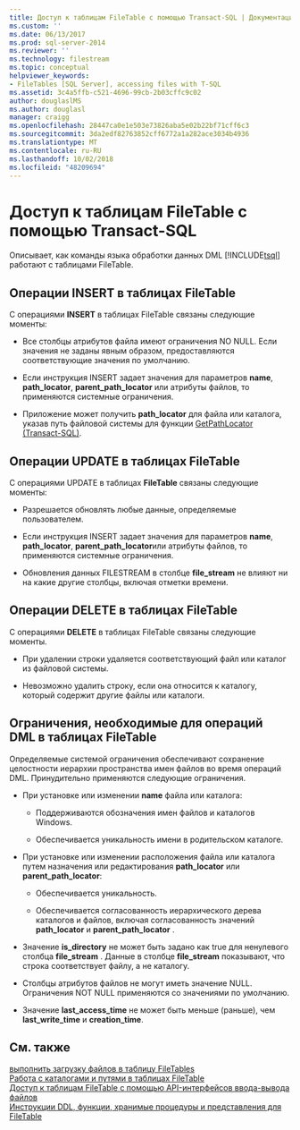 ```yaml
---
title: Доступ к таблицам FileTable с помощью Transact-SQL | Документация Майкрософт
ms.custom: ''
ms.date: 06/13/2017
ms.prod: sql-server-2014
ms.reviewer: ''
ms.technology: filestream
ms.topic: conceptual
helpviewer_keywords:
- FileTables [SQL Server], accessing files with T-SQL
ms.assetid: 3c4a5ffb-c521-4696-99cb-2b03cffc9c02
author: douglaslMS
ms.author: douglasl
manager: craigg
ms.openlocfilehash: 28447ca0e1e503e73826aba5e02b22bf71cff6c3
ms.sourcegitcommit: 3da2edf82763852cff6772a1a282ace3034b4936
ms.translationtype: MT
ms.contentlocale: ru-RU
ms.lasthandoff: 10/02/2018
ms.locfileid: "48209694"
---
```

# <a name="access-filetables-with-transact-sql"></a>Доступ к таблицам FileTable с помощью Transact-SQL
  Описывает, как команды языка обработки данных DML [!INCLUDE[tsql](../../includes/tsql-md.md)] работают c таблицами FileTable.  
  
##  <a name="BasicsInsert"></a> Операции INSERT в таблицах FileTable  
 С операциями **INSERT** в таблицах FileTable связаны следующие моменты:  
  
-   Все столбцы атрибутов файла имеют ограничения NO NULL. Если значения не заданы явным образом, предоставляются соответствующие значения по умолчанию.  
  
-   Если инструкция INSERT задает значения для параметров **name**, **path_locator**, **parent_path_locator** или атрибуты файлов, то применяются системные ограничения.  
  
-   Приложение может получить **path_locator** для файла или каталога, указав путь файловой системы для функции [GetPathLocator (Transact-SQL)](/sql/relational-databases/system-functions/getpathlocator-transact-sql).  
  
##  <a name="BasicsUpdate"></a> Операции UPDATE в таблицах FileTable  
 С операциями UPDATE в таблицах **FileTable** связаны следующие моменты:  
  
-   Разрешается обновлять любые данные, определяемые пользователем.  
  
-   Если инструкция INSERT задает значения для параметров **name**, **path_locator**, **parent_path_locator**или атрибуты файлов, то применяются системные ограничения.  
  
-   Обновления данных FILESTREAM в столбце **file_stream** не влияют ни на какие другие столбцы, включая отметки времени.  
  
##  <a name="BasicsDelete"></a> Операции DELETE в таблицах FileTable  
 С операциями **DELETE** в таблицах FileTable связаны следующие моменты.  
  
-   При удалении строки удаляется соответствующий файл или каталог из файловой системы.  
  
-   Невозможно удалить строку, если она относится к каталогу, который содержит другие файлы или каталоги.  
  
##  <a name="BasicsConstraints"></a> Ограничения, необходимые для операций DML в таблицах FileTable  
 Определяемые системой ограничения обеспечивают сохранение целостности иерархии пространства имен файлов во время операций DML. Принудительно применяются следующие ограничения.  
  
-   При установке или изменении **name** файла или каталога:  
  
    -   Поддерживаются обозначения имен файлов и каталогов Windows.  
  
    -   Обеспечивается уникальность имени в родительском каталоге.  
  
-   При установке или изменении расположения файла или каталога путем назначения или редактирования **path_locator** или **parent_path_locator**:  
  
    -   Обеспечивается уникальность.  
  
    -   Обеспечивается согласованность иерархического дерева каталогов и файлов, включая согласованность значений **path_locator** и **parent_path_locator** .  
  
-   Значение **is_directory** не может быть задано как true для ненулевого столбца **file_stream** . Данные в столбце **file_stream** показывают, что строка соответствует файлу, а не каталогу.  
  
-   Столбцы атрибутов файлов не могут иметь значение NULL. Ограничения NOT NULL применяются со значениями по умолчанию.  
  
-   Значение **last_access_time** не может быть меньше (раньше), чем **last_write_time** и **creation_time**.  
  
## <a name="see-also"></a>См. также  
 [выполнить загрузку файлов в таблицу FileTables](load-files-into-filetables.md)   
 [Работа с каталогами и путями в таблицах FileTable](work-with-directories-and-paths-in-filetables.md)   
 [Доступ к таблицам FileTable с помощью API-интерфейсов ввода-вывода файлов](access-filetables-with-file-input-output-apis.md)   
 [Инструкции DDL, функции, хранимые процедуры и представления для FileTable](../views/views.md)  
  
  
